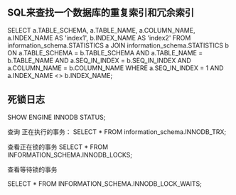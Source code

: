 ## SQL来查找一个数据库的重复索引和冗余索引
SELECT
	a.TABLE_SCHEMA,
	a.TABLE_NAME,
	a.COLUMN_NAME,
	a.INDEX_NAME AS 'index1',
	b.INDEX_NAME AS 'index2' 
FROM
	information_schema.STATISTICS a
	JOIN information_schema.STATISTICS b ON a.TABLE_SCHEMA = b.TABLE_SCHEMA 
	AND a.TABLE_NAME = b.TABLE_NAME 
	AND a.SEQ_IN_INDEX = b.SEQ_IN_INDEX 
	AND a.COLUMN_NAME = b.COLUMN_NAME 
WHERE
	a.SEQ_IN_INDEX = 1 
	AND a.INDEX_NAME <> b.INDEX_NAME;
	
## 死锁日志	
SHOW ENGINE INNODB STATUS;

查询 正在执行的事务：
SELECT * FROM information_schema.INNODB_TRX;

查看正在锁的事务
SELECT * FROM INFORMATION_SCHEMA.INNODB_LOCKS; 

查看等待锁的事务

SELECT * FROM INFORMATION_SCHEMA.INNODB_LOCK_WAITS;